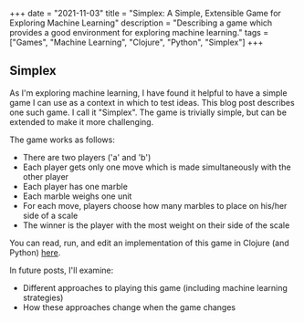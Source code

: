+++
date = "2021-11-03"
title = "Simplex: A Simple, Extensible Game for Exploring Machine Learning"
description = "Describing a game which provides a good environment for exploring machine learning."
tags = ["Games", "Machine Learning", "Clojure", "Python", "Simplex"]
+++

## Simplex

As I'm exploring machine learning, I have found it helpful to have a simple game I can use as a context in which to test ideas.
This blog post describes one such game.
I call it "Simplex". The game is trivially simple, but can be extended to make it more challenging.

The game works as follows:

- There are two players ('a' and 'b')
- Each player gets only one move which is made simultaneously with the other player
- Each player has one marble
- Each marble weighs one unit
- For each move, players choose how many marbles to place on his/her side of a scale
- The winner is the player with the most weight on their side of the scale 

You can read, run, and edit an implementation of this game in Clojure (and Python) [here](https://nextjournal.com/fhightower/scale-game-part-1).

In future posts, I'll examine:

- Different approaches to playing this game (including machine learning strategies)
- How these approaches change when the game changes

